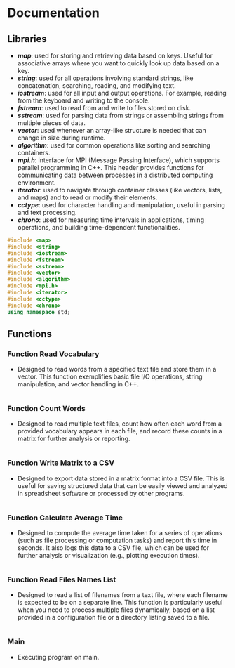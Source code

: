 # Documentation


## Libraries

- ***map***: used for storing and retrieving data based on keys. Useful for associative arrays where you want to quickly look up data based on a key.
- ***string***: used for all operations involving standard strings, like concatenation, searching, reading, and modifying text.
- ***iostream***: used for all input and output operations. For example, reading from the keyboard and writing to the console.
- ***fstream***: used to read from and write to files stored on disk.
- ***sstream***: used for parsing data from strings or assembling strings from multiple pieces of data.
- ***vector***: used whenever an array-like structure is needed that can change in size during runtime.
- ***algorithm***: used for common operations like sorting and searching containers.
- ***mpi.h***: interface for MPI (Message Passing Interface), which supports parallel programming in C++. This header provides functions for communicating data between processes in a distributed computing environment.
- ***iterator***: used to navigate through container classes (like vectors, lists, and maps) and to read or modify their elements.
- ***cctype***: used for character handling and manipulation, useful in parsing and text processing.
- ***chrono***: used for measuring time intervals in applications, timing operations, and building time-dependent functionalities.

```cpp
#include <map>
#include <string>
#include <iostream>
#include <fstream>
#include <sstream>
#include <vector>
#include <algorithm>
#include <mpi.h>
#include <iterator>
#include <cctype>
#include <chrono>
using namespace std;
```

## Functions

### Function Read Vocabulary

- Designed to read words from a specified text file and store them in a vector. This function exemplifies basic file I/O operations, string manipulation, and vector handling in C++.

```cpp

```

### Function Count Words

- Designed to read multiple text files, count how often each word from a provided vocabulary appears in each file, and record these counts in a matrix for further analysis or reporting.

```cpp

```

### Function Write Matrix to a CSV

- Designed to export data stored in a matrix format into a CSV file. This is useful for saving structured data that can be easily viewed and analyzed in spreadsheet software or processed by other programs.

```cpp

```

### Function Calculate Average Time

- Designed to compute the average time taken for a series of operations (such as file processing or computation tasks) and report this time in seconds. It also logs this data to a CSV file, which can be used for further analysis or visualization (e.g., plotting execution times).

```cpp

```

### Function Read Files Names List

- Designed to read a list of filenames from a text file, where each filename is expected to be on a separate line. This function is particularly useful when you need to process multiple files dynamically, based on a list provided in a configuration file or a directory listing saved to a file. 

```cpp

```

### Main

- Executing program on main.

```cpp

```